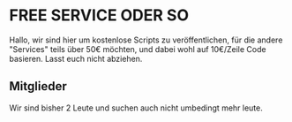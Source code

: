 # FREE SERVICE ODER SO
Hallo, wir sind hier um kostenlose Scripts zu veröffentlichen, für die andere "Services" teils über 50€ möchten, und dabei wohl auf 10€/Zeile Code basieren. Lasst euch nicht abziehen.

## Mitglieder
Wir sind bisher 2 Leute und suchen auch nicht umbedingt mehr leute.
